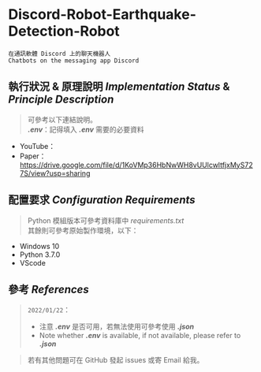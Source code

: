 # Discord-Robot-Earthquake-Detection-Robot  

    在通訊軟體 Discord 上的聊天機器人
    Chatbots on the messaging app Discord

## 執行狀況 & 原理說明 *Implementation Status* & *Principle Description*

> 可參考以下連結說明。  
> ***.env***：記得填入 ***.env*** 需要的必要資料

- YouTube：
- Paper：https://drive.google.com/file/d/1KoVMp36HbNwWH8vUUlcwltfjxMyS727S/view?usp=sharing  

## 配置要求 *Configuration Requirements*

> Python 模組版本可參考資料庫中 *requirements.txt*   
> 其餘則可參考原始製作環境，以下：

- Windows 10
- Python 3.7.0
- VScode

## 參考 *References*

> `2022/01/22`：  
> - 注意 ***.env*** 是否可用，若無法使用可參考使用 ***.json***
> - Note whether ***.env*** is available, if not available, please refer to ***.json***

> 若有其他問題可在 GitHub 發起 issues 或寄 Email 給我。
